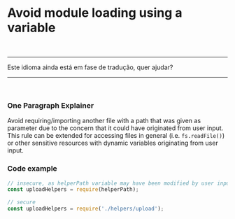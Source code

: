 # Avoid module loading using a variable

<br/>

---

Este idioma ainda está em fase de tradução, quer ajudar?

---

<br/>

### One Paragraph Explainer

Avoid requiring/importing another file with a path that was given as parameter due to the concern that it could have originated from user input. This rule can be extended for accessing files in general (i.e. `fs.readFile()`) or other sensitive resources with dynamic variables originating from user input.

### Code example

```javascript
// insecure, as helperPath variable may have been modified by user input
const uploadHelpers = require(helperPath);

// secure
const uploadHelpers = require('./helpers/upload');
```
